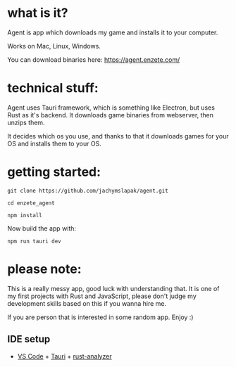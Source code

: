 # what is it?
Agent is app which downloads my game and installs it to your computer.

Works on Mac, Linux, Windows.

You can download binaries here: https://agent.enzete.com/

# technical stuff:
Agent uses Tauri framework, which is something like Electron, but uses Rust as it's backend.
It downloads game binaries from webserver, then unzips them.

It decides which os you use, and thanks to that it downloads games for your OS and installs them to your OS.

# getting started:
`git clone https://github.com/jachymslapak/agent.git`

`cd enzete_agent`

`npm install`

Now build the app with:

`npm run tauri dev`

# please note:
This is a really messy app, good luck with understanding that. 
It is one of my first projects with Rust and JavaScript, please don't judge my development skills based on this if you wanna hire me.

If you are person that is interested in some random app.
Enjoy :)

## IDE setup
- [VS Code](https://code.visualstudio.com/) + [Tauri](https://marketplace.visualstudio.com/items?itemName=tauri-apps.tauri-vscode) + [rust-analyzer](https://marketplace.visualstudio.com/items?itemName=rust-lang.rust-analyzer)
